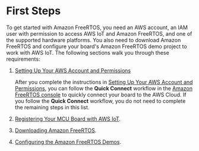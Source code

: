 # First Steps<a name="freertos-prereqs"></a>

To get started with Amazon FreeRTOS, you need an AWS account, an IAM user with permission to access AWS IoT and Amazon FreeRTOS, and one of the supported hardware platforms\. You also need to download Amazon FreeRTOS and configure your board's Amazon FreeRTOS demo project to work with AWS IoT\. The following sections walk you through these requirements:

1. [Setting Up Your AWS Account and Permissions](freertos-account-and-permissions.md)

   After you complete the instructions in [Setting Up Your AWS Account and Permissions](freertos-account-and-permissions.md), you can follow the **Quick Connect** workflow in the [Amazon FreeRTOS console](https://console.aws.amazon.com/freertos) to quickly connect your board to the AWS Cloud\. If you follow the **Quick Connect** workflow, you do not need to complete the remaining steps in this list\. 

1. [Registering Your MCU Board with AWS IoT](get-started-freertos-thing.md)\.

1. [Downloading Amazon FreeRTOS](freertos-download.md)\.

1. [Configuring the Amazon FreeRTOS Demos](freertos-configure.md)\.